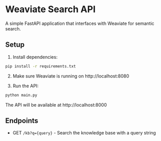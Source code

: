 # Weaviate Search API

A simple FastAPI application that interfaces with Weaviate for semantic search.

## Setup

1. Install dependencies:
```bash
pip install -r requirements.txt
```

2. Make sure Weaviate is running on http://localhost:8080

3. Run the API:
```bash
python main.py
```

The API will be available at http://localhost:8000

## Endpoints

- GET `/kb?q={query}` - Search the knowledge base with a query string
